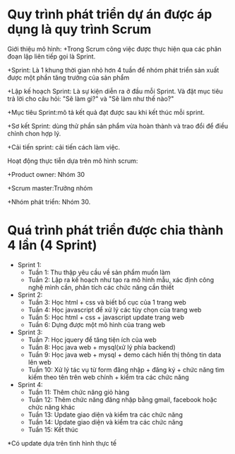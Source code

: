 # Quy trình phát triển dự án được áp dụng là quy trình Scrum

Giới thiệu mô hình:
+Trong Scrum công việc được thực hiện qua các phân đoạn lặp liên tiếp gọi là Sprint.

+Sprint: Là 1 khung thời gian nhỏ hơn 4 tuần để nhóm phát triển sản xuất được một phần tăng trưởng của sản phẩm

+Lập kế hoạch Sprint: Là sự kiện diễn ra ở đầu mỗi Sprint. Và đặt mục tiêu trả lời cho câu hỏi: "Sẽ làm gì?" và "Sẽ làm như thế nào?"

+Mục tiêu Sprint:mô tả kết quả đạt được sau khi kết thúc mỗi sprint.

+Sơ kết Sprint: dùng thử phần sản phẩm vừa hoàn thành và trao đổi để điều chỉnh chon hợp lý.

+Cải tiến sprint: cải tiến cách làm việc.

Hoạt động thực tiễn dựa trên mô hình scrum:

+Product owner: Nhóm 30

+Scrum master:Trưởng nhóm

+Nhóm phát triển: Nhóm 30.

# Quá trình phát triển được chia thành 4 lần (4 Sprint)
+ Sprint 1:
   - Tuần 1: Thu thập yêu cầu về sản phẩm muốn làm
   - Tuần 2: Lập ra kế hoạch như tạo ra mô hình mẫu, xác định công nghệ mình cần, phân tích các chức năng cần thiết
+ Sprint 2:
   - Tuần 3: Học html + css và biết bố cục của 1 trang web
   - Tuần 4: Học javascript để xử lý các tùy chọn của trang web
   - Tuần 5: Học html + css + javascript update trang web 
   - Tuần 6: Dựng được một mô hình của trang web 
+ Sprint 3:
   - Tuần 7: Học jquery để tăng tiện ích của web
   - Tuần 8: Học java web + mysql(xử lý phía backend)
   - Tuần 9: Học java web + mysql + demo cách hiển thị thông tin data lên web
   - Tuần 10: Xử lý tác vụ từ form đăng nhập + đăng ký + chức năng tìm kiếm theo tên trên web chính + kiểm tra các chức năng
+ Sprint 4:
   - Tuần 11: Thêm chức năng giỏ hàng
   - Tuần 12: Thêm chức năng đăng nhập
   bằng gmail, facebook hoặc chức năng khác
   - Tuần 13: Update giao diện và kiểm tra các chức năng
   - Tuần 14: Update giao diện và kiểm tra các chức năng
   - Tuần 15: Kết thúc
   
*Có update dựa trên tình hình thực tế
